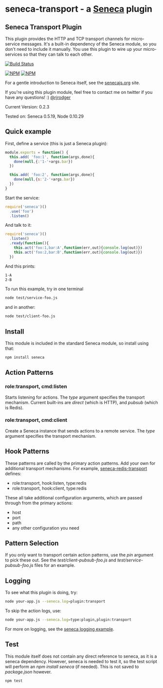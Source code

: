 seneca-transport - a [Seneca](http://senecajs.org) plugin
======================================================

## Seneca Transport Plugin

This plugin provides the HTTP and TCP transport channels for micro-service messages. It's a built-in dependency of the Seneca module, so you don't need to include it manually. You use this plugin to wire up your micro-services so that they can talk to each other.

[![Build Status](https://travis-ci.org/rjrodger/seneca-transport.png?branch=master)](https://travis-ci.org/rjrodger/seneca-transport)

[![NPM](https://nodei.co/npm/seneca-transport.png)](https://nodei.co/npm/seneca-transport/)
[![NPM](https://nodei.co/npm-dl/seneca-transport.png)](https://nodei.co/npm-dl/seneca-transport/)

For a gentle introduction to Seneca itself, see the
[senecajs.org](http://senecajs.org) site.

If you're using this plugin module, feel free to contact me on twitter if you
have any questions! :) [@rjrodger](http://twitter.com/rjrodger)

Current Version: 0.2.3

Tested on: Seneca 0.5.19, Node 0.10.29


## Quick example

First, define a service (this is just a Seneca plugin):

```JavaScript
module.exports = function() {
  this.add( 'foo:1', function(args,done){
    done(null,{:'1-'+args.bar})
  })

  this.add( 'foo:2', function(args,done){
    done(null,{s:'2-'+args.bar})
  })
}
```

Start the service:

```JavaScript
require('seneca')()
  .use('foo')
  .listen()
```

And talk to it:

```JavaScript
require('seneca')()
  .listen()
  .ready(function(){
    this.act('foo:1,bar:A',function(err,out){console.log(out)})
    this.act('foo:2,bar:B',function(err,out){console.log(out)})
  })
```

And this prints:

```sh
1-A
2-B
```


To run this example, try in one terminal

```sh
node test/service-foo.js
```

and in another:

```sh
node test/client-foo.js
```




## Install

This module is included in the standard Seneca module, so install using that:

```sh
npm install seneca
```



## Action Patterns

### role:transport, cmd:listen

Starts listening for actions. The <i>type</i> argument specifies the
transport mechanism. Current built-ins are <i>direct</i> (which is
HTTP), and <i>pubsub</i> (which is Redis).


### role:transport, cmd:client

Create a Seneca instance that sends actions to a remote service.  The
<i>type</i> argument specifies the transport mechanism.


## Hook Patterns

These patterns are called by the primary action patterns. Add your own for additional transport mechanisms. For example, [seneca-redis-transport](http://github.com/rjrodger/seneca-redis-transport) defines:

   * role:transport, hook:listen, type:redis
   * role:transport, hook:client, type:redis

These all take additional configuration arguments, which are passed through from the primary actions:

   * host
   * port
   * path
   * any other configuration you need


## Pattern Selection

If you only want to transport certain action patterns, use the <i>pin</i> argument to pick these out. See the
<i>test/client-pubsub-foo.js</i> and <i>test/service-pubsub-foo.js</i> files for an example.



## Logging

To see what this plugin is doing, try:

```sh
node your-app.js --seneca.log=plugin:transport
```

To skip the action logs, use:

```sh
node your-app.js --seneca.log=type:plugin,plugin:transport
```

For more on logging, see the [seneca logging example](http://senecajs.org/logging-example.html).


## Test

This module itself does not contain any direct reference to seneca, as
it is a seneca dependency. However, seneca is needed to test it, so
the test script will perform an _npm install seneca_ (if needed). This is not
saved to _package.json_ however.

```sh
npm test
```



